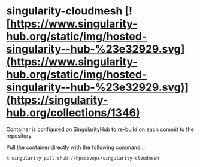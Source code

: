 # singularity-cloudmesh [![https://www.singularity-hub.org/static/img/hosted-singularity--hub-%23e32929.svg](https://www.singularity-hub.org/static/img/hosted-singularity--hub-%23e32929.svg)](https://singularity-hub.org/collections/1346)

Container is configured on SingularityHub to re-build on each commit to the
repository.

Pull the container directly with the following command...

```
% singularity pull shub://hpcdevops/singularity-cloudmesh
```

